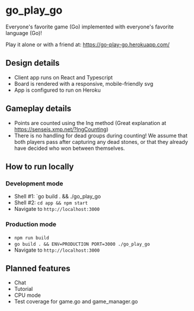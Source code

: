 # go_play_go

Everyone's favorite game (Go) implemented with everyone's favorite language (Go)!

Play it alone or with a friend at: https://go-play-go.herokuapp.com/

## Design details

- Client app runs on React and Typescript
- Board is rendered with a responsive, mobile-friendly svg
- App is configured to run on Heroku

## Gameplay details

- Points are counted using the Ing method (Great explanation at https://senseis.xmp.net/?IngCounting)
- There is no handling for dead groups during counting! We assume that both players pass after capturing any dead stones, or that they already have decided who won between themselves.

## How to run locally

### Development mode

- Shell #1: `go build . && ./go_play_go
- Shell #2: `cd app && npm start`
- Navigate to `http://localhost:3000`

### Production mode

- `npm run build`
- `go build . && ENV=PRODUCTION PORT=3000 ./go_play_go`
- Navigate to `http://localhost:3000`

## Planned features

- Chat
- Tutorial
- CPU mode
- Test coverage for game.go and game_manager.go

